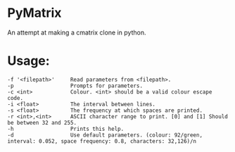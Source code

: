 # PyMatrix

An attempt at making a cmatrix clone in python.

# Usage:
	-f '<filepath>' 	Read parameters from <filepath>.
	-p			  		Prompts for parameters.
	-c <int>			Colour. <int> should be a valid colour escape code.
	-i <float>	  		The interval between lines.
	-s <float>	  		The frequency at which spaces are printed.
	-r <int>,<int>		ASCII character range to print. [0] and [1] Should be between 32 and 255.
	-h			  		Prints this help.
	-d					Use default parameters. (colour: 92/green, interval: 0.052, space frequency: 0.8, characters: 32,126)/n 
